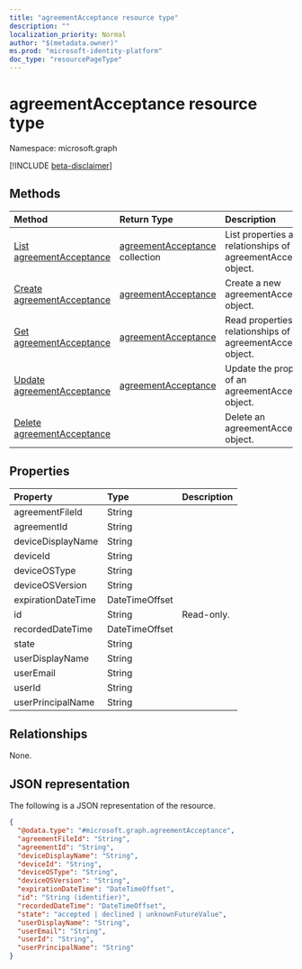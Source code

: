 ```yaml
---
title: "agreementAcceptance resource type"
description: ""
localization_priority: Normal
author: "$(metadata.owner)"
ms.prod: "microsoft-identity-platform"
doc_type: "resourcePageType"
---
```


# agreementAcceptance resource type

Namespace: microsoft.graph

[!INCLUDE [beta-disclaimer](../../includes/beta-disclaimer.md)]

## Methods

| Method                                                             | Return Type                                              | Description                                                         |
| :----------------------------------------------------------------- | :------------------------------------------------------- | :------------------------------------------------------------------ |
| [List agreementAcceptance](../api/agreementacceptance-list.md)     | [agreementAcceptance](agreementAcceptance.md) collection | List properties and relationships of an agreementAcceptance object. |
| [Create agreementAcceptance](../api/agreementacceptance-create.md) | [agreementAcceptance](agreementAcceptance.md)            | Create a new agreementAcceptance object.                            |
| [Get agreementAcceptance](../api/agreementacceptance-get.md)       | [agreementAcceptance](agreementAcceptance.md)            | Read properties and relationships of an agreementAcceptance object. |
| [Update agreementAcceptance](../api/agreementacceptance-update.md) | [agreementAcceptance](agreementAcceptance.md)            | Update the properties of an agreementAcceptance object.             |
| [Delete agreementAcceptance](../api/agreementacceptance-delete.md) |                                                          | Delete an agreementAcceptance object.                               |

## Properties

| Property           | Type           | Description |
| :----------------- | :------------- | :---------- |
| agreementFileId    | String         |             |
| agreementId        | String         |             |
| deviceDisplayName  | String         |             |
| deviceId           | String         |             |
| deviceOSType       | String         |             |
| deviceOSVersion    | String         |             |
| expirationDateTime | DateTimeOffset |             |
| id                 | String         | Read-only.  |
| recordedDateTime   | DateTimeOffset |             |
| state              | String         |             |
| userDisplayName    | String         |             |
| userEmail          | String         |             |
| userId             | String         |             |
| userPrincipalName  | String         |             |

## Relationships

None.

## JSON representation

The following is a JSON representation of the resource.

<!-- {
  "blockType": "resource",
  "keyProperty": "id",
  "@odata.type": "microsoft.graph.agreementAcceptance",
  "baseType": "microsoft.graph.entity",
  "openType": False
}
-->

```json
{
  "@odata.type": "#microsoft.graph.agreementAcceptance",
  "agreementFileId": "String",
  "agreementId": "String",
  "deviceDisplayName": "String",
  "deviceId": "String",
  "deviceOSType": "String",
  "deviceOSVersion": "String",
  "expirationDateTime": "DateTimeOffset",
  "id": "String (identifier)",
  "recordedDateTime": "DateTimeOffset",
  "state": "accepted | declined | unknownFutureValue",
  "userDisplayName": "String",
  "userEmail": "String",
  "userId": "String",
  "userPrincipalName": "String"
}
```
